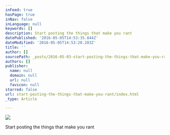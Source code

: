 ```yaml
---
inFeed: true
hasPage: true
inNav: false
inLanguage: null
keywords: []
description: Start posting the things that make you rant
datePublished: '2016-05-05T14:53:35.844Z'
dateModified: '2016-05-05T14:53:20.203Z'
title: ''
author: []
sourcePath: _posts/2016-05-03-start-posting-the-things-that-make-you-rant.md
authors: []
publisher:
  name: null
  domain: null
  url: null
  favicon: null
starred: false
url: start-posting-the-things-that-make-you-rant/index.html
_type: Article

---
```

![](https://the-grid-user-content.s3-us-west-2.amazonaws.com/2172e1fe-d399-45b4-9786-f8c79906c88d.jpg)

Start posting the things that make you rant